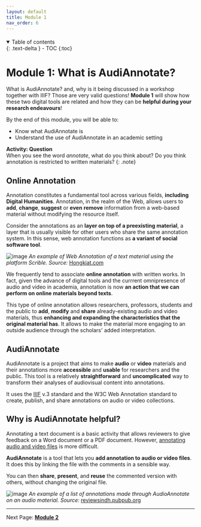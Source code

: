```yaml
---
layout: default
title: Module 1
nav_order: 6
---
```


<p style="margin-bottom: 20px"></p>

<details open markdown="block">
  <summary>
    Table of contents
  </summary>
  {: .text-delta }
 - TOC
{:toc}
</details>

# Module 1: What is AudiAnnotate?


What is AudiAnnotate? and, why is it being discussed in a workshop together with IIIF? Those are very valid questions! **Module 1** will show how these two digital tools are related and how they can be **helpful during your research endeavours**!


By the end of this module, you will be able to:

* Know what AudiAnnotate is
* Understand the use of AudiAnnotate in an academic setting


**Activity: Question** <br> When you see the word *annotate*, what do you think about? Do you think annotation is restricted to written materials?
{: .note}


## Online Annotation

Annotation constitutes a fundamental tool across various fields, **including Digital Humanities**. Annotation, in the realm of the Web, allows users to **add**, **change**, **suggest** or **even** **remove** information from a web-based material without modifying the resource itself.

Consider the annotations as an **layer on top of a preexisting material**, a layer that is usually visible for other users who share the same annotation system. In this sense, web annotation functions as **a variant of social software tool**.

![image](https://github.com/mylovedsystem/IntrotoIIIF/assets/140271862/7d69bda7-c569-4df3-a8ba-a1acf2a0b676)
*An example of Web Annotation of a text material using the platform Scrible. Source:* [Hongkiat.com](https://www.hongkiat.com/blog/top-web-annotation-and-markup-tools/)

We frequently tend to associate **online annotation** with written works. In fact, given the advance of digital tools and the currrent omnipresence of audio and video in academia, annotation is now **an action that we can perform on online materials beyond texts**. <br> 

This type of online annotation allows researchers, professors, students and the public to **add**, **modify** and **share** already-existing audio and video materials, thus **enhancing and expanding the characteristics that the original material has**. It allows to make the material more engaging to an outside audience through the scholars' added interpretation.

## AudiAnnotate 

AudiAnnotate is a project that aims to make **audio** or **video** materials and their annotations more **accessible** and **usable** for researchers and the public. This tool is a relatively **straightforward** and **uncomplicated** way to transform their analyses of audiovisual content into annotations.

It uses the [IIIF](https://mylovedsystem.github.io/IntrotoIIIF/content/Module1IIIF.html#module-1-what-is-iiif) v.3 standard and the W3C Web Annotation standard to create, publish, and share annotations on audio or video collections. 

## Why is AudiAnnotate helpful?

Annotating a text document is a basic activity that allows reviewers to give feedback on a Word document or a PDF document. However, <u>annotating audio and video files</u> is more difficult.

**AudiAnnotate** is a tool that lets you **add annotation to audio or video files**. It does this by linking the file with the comments in a sensible way. 

You can then **share**, **present**, and **reuse** the commented version with others, without changing the original file.

![image](https://github.com/mylovedsystem/IntrotoIIIF/assets/140271862/da3a3676-6d34-4194-964f-de917874d1d9)
*An example of a list of annotations made through AudioAnnotate on an audio material. Source:* [reviewsindh.pubpub.org](https://reviewsindh.pubpub.org/pub/audiannotate/release/4)

 
---
Next Page: [**Module 2**](https://mylovedsystem.github.io/IntrotoIIIF/content/Module2AA.html)
